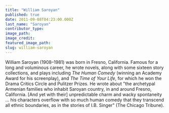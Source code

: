 ```yaml
---
title: "William Saroyan"
published: true
date: 2011-09-08T04:23:00.000Z
last_name: "Saroyan"
contributor_type:
image_path:
image_credit:
featured_image_path:
slug: william-saroyan
---
```


William Saroyan (1908–1981) was born in Fresno, California. Famous for a long and voluminous career, he wrote novels, along with some sixteen story collections, and plays including _The Human Comedy_ (winning an Academy Award for his screenplay), and _The Time of Your Life_, for which he won the Drama Critics Circle and Pulitzer Prizes. He wrote about "the archetypal Armenian families who inhabit Saroyan country, in and around Fresno, California. [And yet with their] unpredictable charm and wacky spontaneity … his characters overflow with so much human comedy that they transcend all ethnic boundaries, as in the stories of I.B. Singer" (The Chicago Tribune).

